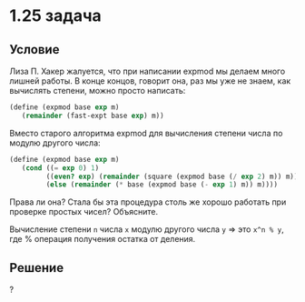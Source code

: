 # 1.25 задача

## Условие

Лиза П. Хакер жалуется, что при написании expmod мы делаем много лишней работы. В конце концов, говорит она, раз мы уже не знаем, как вычислять степени, можно просто написать:

```scheme
(define (expmod base exp m)
   (remainder (fast-expt base exp) m))
```

Вместо старого алгоритма expmod для вычисления степени числа по модулю другого числа:

```scheme
(define (expmod base exp m)
   (cond ((= exp 0) 1)
         ((even? exp) (remainder (square (expmod base (/ exp 2) m)) m))
         (else (remainder (* base (expmod base (- exp 1) m)) m))))
```

Права ли она? Стала бы эта процедура столь же хорошо работать при проверке простых чисел? Объясните.

Вычисление степени `n` числа `x` модулю другого числа `y` => это `x^n % y`, где % операция получения остатка от деления.

## Решение

?
